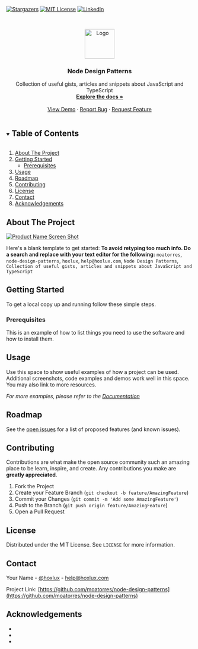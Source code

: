[![Stargazers][stars-shield]][stars-url] [![MIT License][license-shield]][license-url]
[![LinkedIn][linkedin-shield]][linkedin-url]

<br />
<p align="center">
  <a href="https://github.com/moatorres/node-design-patterns">
    <img src="images/logo.png" alt="Logo" width="80" height="80">
  </a>

  <h3 align="center">Node Design Patterns</h3>

  <p align="center">
    Collection of useful gists, articles and snippets about JavaScript and TypeScript
    <br />
    <a href="https://github.com/moatorres/node-design-patterns"><strong>Explore the docs »</strong></a>
    <br />
    <br />
    <a href="https://github.com/moatorres/node-design-patterns">View Demo</a>
    ·
    <a href="https://github.com/moatorres/node-design-patterns/issues">Report Bug</a>
    ·
    <a href="https://github.com/moatorres/node-design-patterns/issues">Request Feature</a>
  </p>
</p>

<details open="open">
  <summary><h2 style="display: inline-block">Table of Contents</h2></summary>
  <ol>
    <li>
      <a href="#about-the-project">About The Project</a>
    </li>
    <li>
      <a href="#getting-started">Getting Started</a>
      <ul>
        <li><a href="#prerequisites">Prerequisites</a></li>
      </ul>
    </li>
    <li><a href="#usage">Usage</a></li>
    <li><a href="#roadmap">Roadmap</a></li>
    <li><a href="#contributing">Contributing</a></li>
    <li><a href="#license">License</a></li>
    <li><a href="#contact">Contact</a></li>
    <li><a href="#acknowledgements">Acknowledgements</a></li>
  </ol>
</details>



## About The Project

[![Product Name Screen Shot][product-screenshot]](https://example.com)

Here's a blank template to get started:
**To avoid retyping too much info. Do a search and replace with your text editor for the following:**
`moatorres`, `node-design-patterns`, `hoxlux`, `help@hoxlux.com`, `Node Design Patterns`, `Collection of useful gists, articles and snippets about JavaScript and TypeScript`

## Getting Started

To get a local copy up and running follow these simple steps.

### Prerequisites

This is an example of how to list things you need to use the software and how to install them.

## Usage

Use this space to show useful examples of how a project can be used. Additional screenshots, code examples and demos work well in this space. You may also link to more resources.

_For more examples, please refer to the [Documentation](https://example.com)_

## Roadmap

See the [open issues](https://github.com/moatorres/node-design-patterns/issues) for a list of proposed features (and known issues).

## Contributing

Contributions are what make the open source community such an amazing place to be learn, inspire, and create. Any contributions you make are **greatly appreciated**.

1. Fork the Project
2. Create your Feature Branch (`git checkout -b feature/AmazingFeature`)
3. Commit your Changes (`git commit -m 'Add some AmazingFeature'`)
4. Push to the Branch (`git push origin feature/AmazingFeature`)
5. Open a Pull Request

## License

Distributed under the MIT License. See `LICENSE` for more information.

## Contact

Your Name - [@hoxlux](https://twitter.com/hoxlux) - help@hoxlux.com

Project Link: [https://github.com/moatorres/node-design-patterns](https://github.com/moatorres/node-design-patterns)

## Acknowledgements

- []()
- []()
- []()

[contributors-shield]: https://img.shields.io/github/contributors/moatorres/repo.svg?style=for-the-badge
[contributors-url]: https://github.com/moatorres/repo/graphs/contributors
[forks-shield]: https://img.shields.io/github/forks/moatorres/repo.svg?style=for-the-badge
[forks-url]: https://github.com/moatorres/repo/network/members
[stars-shield]: https://img.shields.io/github/stars/moatorres/repo.svg?style=for-the-badge
[stars-url]: https://github.com/moatorres/repo/stargazers
[issues-shield]: https://img.shields.io/github/issues/moatorres/repo.svg?style=for-the-badge
[issues-url]: https://github.com/moatorres/repo/issues
[license-shield]: https://img.shields.io/github/license/moatorres/repo.svg?style=for-the-badge
[license-url]: https://github.com/moatorres/repo/blob/master/LICENSE
[linkedin-shield]: https://img.shields.io/badge/-LinkedIn-black.svg?style=for-the-badge&logo=linkedin&colorB=555
[linkedin-url]: https://linkedin.com/in/moatorres
[product-screenshot]: images/screenshot.png
